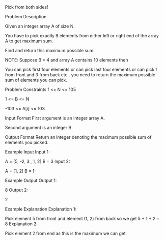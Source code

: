 Pick from both sides!

Problem Description
 
 

Given an integer array A of size N.

 

 

You have to pick exactly B elements from either left or right end of the array A to get maximum sum.

Find and return this maximum possible sum.

NOTE: Suppose B = 4 and array A contains 10 elements then

 

 

You can pick first four elements or can pick last four elements or can pick 1 from front and 3 from back etc . you need to return the maximum possible sum of elements you can pick.


Problem Constraints
1 <= N <= 105

1 <= B <= N

-103 <= A[i] <= 103



Input Format
First argument is an integer array A.

Second argument is an integer B.



Output Format
Return an integer denoting the maximum possible sum of elements you picked.



Example Input
Input 1:

 A = [5, -2, 3 , 1, 2]
 B = 3
Input 2:

 A = [1, 2]
 B = 1


Example Output
Output 1:

 8
Output 2:

 2


Example Explanation
Explanation 1:

 Pick element 5 from front and element (1, 2) from back so we get 5 + 1 + 2 = 8
Explanation 2:

 Pick element 2 from end as this is the maximum we can get